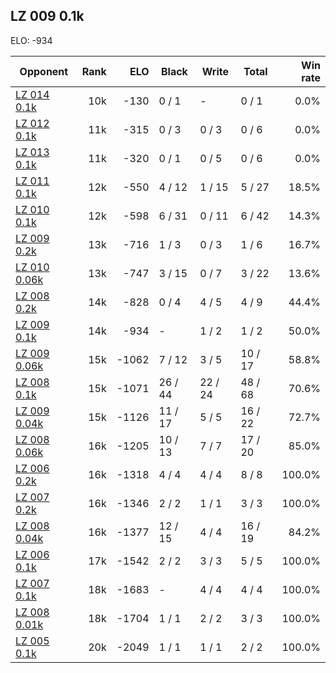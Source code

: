 ## LZ 009 0.1k ##

ELO: -934

Opponent | Rank | ELO | Black | Write | Total | Win rate
---------|-----:|----:|-------|-------|-------|-------:
[LZ 014 0.1k](LZ%20014%200.1k.md) | 10k | -130 | 0 / 1 | - | 0 / 1 | 0.0%
[LZ 012 0.1k](LZ%20012%200.1k.md) | 11k | -315 | 0 / 3 | 0 / 3 | 0 / 6 | 0.0%
[LZ 013 0.1k](LZ%20013%200.1k.md) | 11k | -320 | 0 / 1 | 0 / 5 | 0 / 6 | 0.0%
[LZ 011 0.1k](LZ%20011%200.1k.md) | 12k | -550 | 4 / 12 | 1 / 15 | 5 / 27 | 18.5%
[LZ 010 0.1k](LZ%20010%200.1k.md) | 12k | -598 | 6 / 31 | 0 / 11 | 6 / 42 | 14.3%
[LZ 009 0.2k](LZ%20009%200.2k.md) | 13k | -716 | 1 / 3 | 0 / 3 | 1 / 6 | 16.7%
[LZ 010 0.06k](LZ%20010%200.06k.md) | 13k | -747 | 3 / 15 | 0 / 7 | 3 / 22 | 13.6%
[LZ 008 0.2k](LZ%20008%200.2k.md) | 14k | -828 | 0 / 4 | 4 / 5 | 4 / 9 | 44.4%
[LZ 009 0.1k](LZ%20009%200.1k.md) | 14k | -934 | - | 1 / 2 | 1 / 2 | 50.0%
[LZ 009 0.06k](LZ%20009%200.06k.md) | 15k | -1062 | 7 / 12 | 3 / 5 | 10 / 17 | 58.8%
[LZ 008 0.1k](LZ%20008%200.1k.md) | 15k | -1071 | 26 / 44 | 22 / 24 | 48 / 68 | 70.6%
[LZ 009 0.04k](LZ%20009%200.04k.md) | 15k | -1126 | 11 / 17 | 5 / 5 | 16 / 22 | 72.7%
[LZ 008 0.06k](LZ%20008%200.06k.md) | 16k | -1205 | 10 / 13 | 7 / 7 | 17 / 20 | 85.0%
[LZ 006 0.2k](LZ%20006%200.2k.md) | 16k | -1318 | 4 / 4 | 4 / 4 | 8 / 8 | 100.0%
[LZ 007 0.2k](LZ%20007%200.2k.md) | 16k | -1346 | 2 / 2 | 1 / 1 | 3 / 3 | 100.0%
[LZ 008 0.04k](LZ%20008%200.04k.md) | 16k | -1377 | 12 / 15 | 4 / 4 | 16 / 19 | 84.2%
[LZ 006 0.1k](LZ%20006%200.1k.md) | 17k | -1542 | 2 / 2 | 3 / 3 | 5 / 5 | 100.0%
[LZ 007 0.1k](LZ%20007%200.1k.md) | 18k | -1683 | - | 4 / 4 | 4 / 4 | 100.0%
[LZ 008 0.01k](LZ%20008%200.01k.md) | 18k | -1704 | 1 / 1 | 2 / 2 | 3 / 3 | 100.0%
[LZ 005 0.1k](LZ%20005%200.1k.md) | 20k | -2049 | 1 / 1 | 1 / 1 | 2 / 2 | 100.0%
